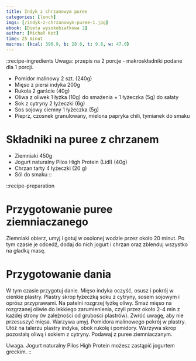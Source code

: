 ```yaml
---
title: Indyk z chrzanowym puree
categories: [lunch]
imgs: [/indyk-z-chrzanowym-puree-1.jpg]
ebook: [Dieta wysokobiałkowa 2]
author: [Michał Kot]
time: 25 minut
macros: {kcal: 396.9, b: 28.6, t: 9.6, w: 47.0}
---
```


::recipe-ingredients
Uwaga: przepis na 2 porcje - makroskładniki podane dla 1 porcji.
- Pomidor malinowy 2 szt. (240g)
- Mięso z piersi indyka 200g
- Rukola 2 garście (40g)
- Oliwa z oliwek 1 łyżka (10g) do smażenia + 1 łyżeczka (5g) do sałaty
- Sok z cytryny 2 łyżeczki (6g)
- Sos sojowy ciemny 1 łyżeczka (5g)
- Pieprz, czosnek granulowany, mielona papryka chili, tymianek do smaku

# Składniki na puree z chrzanem
- Ziemniaki 450g
- Jogurt naturalny Pilos High Protein (Lidl) (40g)
- Chrzan tarty 4 łyżeczki (20 g)
- Sól do smaku
::

::recipe-preparation
# Przygotowanie puree ziemniaczanego
Ziemniaki obierz, umyj i gotuj w osolonej wodzie przez około 20 minut. Po tym czasie je odcedź, dodaj do nich jogurt i chrzan oraz zblenduj wszystko na gładką masę.

# Przygotowanie dania
W tym czasie przygotuj danie. Mięso indyka oczyść, osusz i pokrój w cienkie plastry. Plastry skrop łyżeczką soku z cytryny, sosem sojowym i oprósz przyprawami.
Na patelni rozgrzej łyżkę oliwy. Smaż mięso na rozgrzanej oliwie do lekkiego zarumienienia, czyli przez około 2-4 min z każdej strony (w zależności od grubości plastrów). Zwróć uwagę, aby nie przesuszyć mięsa.
Warzywa umyj. Pomidora malinowego pokrój w plastry. Ułóż na talerzu plastry indyka, obok rukolę i pomidory. Warzywa skrop pozostałą oliwą i sokiem z cytryny. Podawaj z puree ziemniaczanym.

Uwaga. Jogurt naturalny Pilos High Protein możesz zastąpić jogurtem greckim.
::